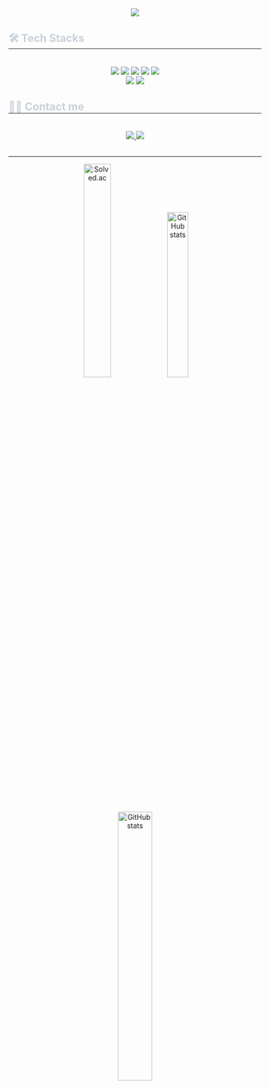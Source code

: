 <div align="center">
  <img src="https://capsule-render.vercel.app/api?type=waving&color=gradient&height=200&section=header&text=Sumin's%20GitHub&fontSize=90&fontSize=40" />
</div>

<div style="text-align: left;">
    <h2 style="border-bottom: 1px solid #21262d; color: #c9d1d9;"> 🛠️ Tech Stacks </h2> <br> 
    <div  align= "center"> <img src="https://img.shields.io/badge/C++-00599C?style=for-the-badge&logo=C%2B%2B&logoColor=white">
          <img src="https://img.shields.io/badge/Java-007396?style=for-the-badge&logo=Java&logoColor=white">
          <img src="https://img.shields.io/badge/Spring-6DB33F?style=for-the-badge&logo=Spring&logoColor=white">
          <img src="https://img.shields.io/badge/Spring Boot-6DB33F?style=for-the-badge&logo=Spring Boot&logoColor=white">
          <img src="https://img.shields.io/badge/MySQL-4479A1?style=for-the-badge&logo=MySQL&logoColor=white">
          <br/><img src="https://img.shields.io/badge/Javascript-F7DF1E?style=for-the-badge&logo=Javascript&logoColor=white">
          <img src="https://img.shields.io/badge/React-61DAFB?style=for-the-badge&logo=React&logoColor=white">
          </div>
    </div>
    <div style="text-align: left;">
    <h2 style="border-bottom: 1px solid #21262d; color: #c9d1d9;"> 🧑‍💻 Contact me </h2> <br> 
    <div align= "center"> <a href=https://suminjn.tistory.com/> <img src="https://img.shields.io/badge/Tistory-000000?style=for-the-badge&logo=Tistory&logoColor=white&link=https://suminjn.tistory.com/"> </a>
         <a href=mailto:wjstnals1211@gmail.com> <img src="https://img.shields.io/badge/Gmail-EA4335?style=for-the-badge&logo=Gmail&logoColor=white&link=mailto:wjstnals1211@gmail.com"> </a>
          </div>  <br> 
    <div align= "center">  </div> 
    </div>
    


<hr/>

<p align="center">
  <img alt="Solved.ac" src="http://mazassumnida.wtf/api/v2/generate_badge?boj=jangjeon" width="33%" />
  <img alt="GitHub stats" src="https://github-readme-stats.vercel.app/api/top-langs/?username=SuminJN&layout=compact&theme=tokyonight" width="29%" />
  <img alt="GitHub stats" src="https://github-readme-stats.vercel.app/api?username=SuminJN&theme=onedark" width="37%" />
</p>
